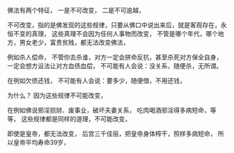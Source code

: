 佛法有两个特征，
一是不可改变，
二是不可逾越，

不可改变，指的是佛发现的这些规律，只要从佛口中说出来后，就是客观存在，永恒不变的真理，
这些真理不会因为任何人事物而改变，
不管是哪个年代，哪个地方，男女老少，富贵贫贱，都无法改变佛法，

例如杀人偿命，
不管你去杀谁，对方一定会拼命反抗，甚至杀死对方保全自身，一定会想方设法让对方血债血偿，
不可能有人会说：没关系，随便杀，无所谓。

在例如欠债还钱，
不可能有人会说：要多少，随便借，不用还钱，

为什么？
因为这些规律不可能改变，

在例如佛说邪淫损财、废事业，破坏夫妻关系，
吃肉喝酒邪淫得多病短命，等等，
这些规律都是同样的道理，不可能改变，

即使是皇帝，都无法改变，
后宫三千佳丽，把皇帝身体榨干，照样多病短命，
所以皇帝平均寿命39岁，